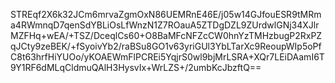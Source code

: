 STREqf2X6k32JCm6mrvaZgmOxN86UEMRnE46E/j05w14GJfouESR9tMRma4RWmnqD7qenSdYBLiOsLfWnzN1Z7ROauA5ZTDgDZL9ZUrdwlGNj34XJlrMZFHq+wEA/+TSZ/DceqlCs60+O8BaMFcNFZcCW0hnYzTMHzbugP2RxPZqJCty9zeBEK/+fSyoivYb2/raBSu8GO1v63yriGUl3YbLTarXc9ReoupWIp5oPfC8t63hrfHiYUOo/yKOAEWmFlPCREi5YqjrS0wl9bjMrLSRA+XQr7LEiDAamI6T9Y1RF6dMLqCldmuQAlH3HysvIx+WrLZS+/2umbKcJbzftQ==